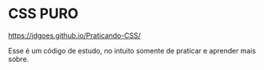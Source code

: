 # CSS PURO

https://jdgoes.github.io/Praticando-CSS/
<p>Esse é um código de estudo, no intuito somente de praticar e aprender mais sobre.</p>
